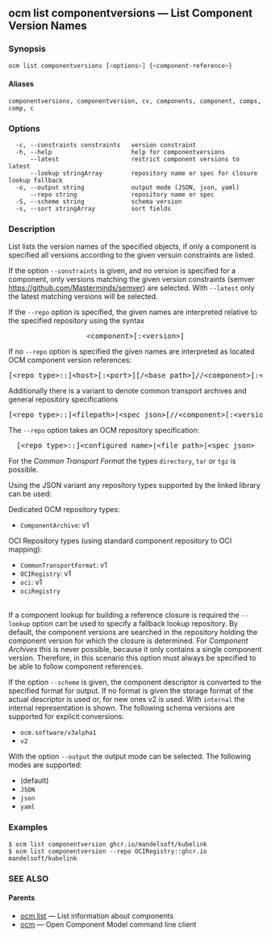 ## ocm list componentversions &mdash; List Component Version Names

### Synopsis

```sh
ocm list componentversions [<options>] {<component-reference>}
```

#### Aliases

```text
componentversions, componentversion, cv, components, component, comps, comp, c
```

### Options

```
  -c, --constraints constraints   version constraint
  -h, --help                      help for componentversions
      --latest                    restrict component versions to latest
      --lookup stringArray        repository name or spec for closure lookup fallback
  -o, --output string             output mode (JSON, json, yaml)
      --repo string               repository name or spec
  -S, --scheme string             schema version
  -s, --sort stringArray          sort fields
```

### Description

List lists the version names of the specified objects, if only a component is specified
all versions according to the given versuin constraints are listed.


If the option <code>--constraints</code> is given, and no version is specified
for a component, only versions matching the given version constraints
(semver https://github.com/Masterminds/semver) are selected.
With <code>--latest</code> only
the latest matching versions will be selected.


If the <code>--repo</code> option is specified, the given names are interpreted
relative to the specified repository using the syntax

<center>
    <pre>&lt;component>[:&lt;version>]</pre>
</center>

If no <code>--repo</code> option is specified the given names are interpreted
as located OCM component version references:

<center>
    <pre>[&lt;repo type>::]&lt;host>[:&lt;port>][/&lt;base path>]//&lt;component>[:&lt;version>]</pre>
</center>

Additionally there is a variant to denote common transport archives
and general repository specifications

<center>
    <pre>[&lt;repo type>::]&lt;filepath>|&lt;spec json>[//&lt;component>[:&lt;version>]]</pre>
</center>

The <code>--repo</code> option takes an OCM repository specification:

<center>
    <pre>[&lt;repo type>::]&lt;configured name>|&lt;file path>|&lt;spec json></pre>
</center>

For the *Common Transport Format* the types <code>directory</code>,
<code>tar</code> or <code>tgz</code> is possible.

Using the JSON variant any repository types supported by the
linked library can be used:

Dedicated OCM repository types:
  - <code>ComponentArchive</code>: v1

OCI Repository types (using standard component repository to OCI mapping):
  - <code>CommonTransportFormat</code>: v1
  - <code>OCIRegistry</code>: v1
  - <code>oci</code>: v1
  - <code>ociRegistry</code>


\
If a component lookup for building a reference closure is required
the <code>--lookup</code>  option can be used to specify a fallback
lookup repository. By default, the component versions are searched in
the repository holding the component version for which the closure is
determined. For *Component Archives* this is never possible, because
it only contains a single component version. Therefore, in this scenario
this option must always be specified to be able to follow component
references.


If the option <code>--scheme</code> is given, the component descriptor
is converted to the specified format for output. If no format is given
the storage format of the actual descriptor is used or, for new ones v2
is used.
With <code>internal</code> the internal representation is shown.
The following schema versions are supported for explicit conversions:
  - <code>ocm.software/v3alpha1</code>
  - <code>v2</code>

With the option <code>--output</code> the output mode can be selected.
The following modes are supported:
  - <code></code> (default)
  - <code>JSON</code>
  - <code>json</code>
  - <code>yaml</code>

### Examples

```
$ ocm list componentversion ghcr.io/mandelsoft/kubelink
$ ocm list componentversion --repo OCIRegistry::ghcr.io mandelsoft/kubelink
```

### SEE ALSO

#### Parents

* [ocm list](ocm_list.md)	 &mdash; List information about components
* [ocm](ocm.md)	 &mdash; Open Component Model command line client

